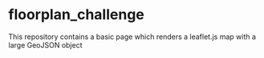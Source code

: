 # floorplan_challenge
This repository contains a basic page which renders a leaflet.js map with a large GeoJSON object
